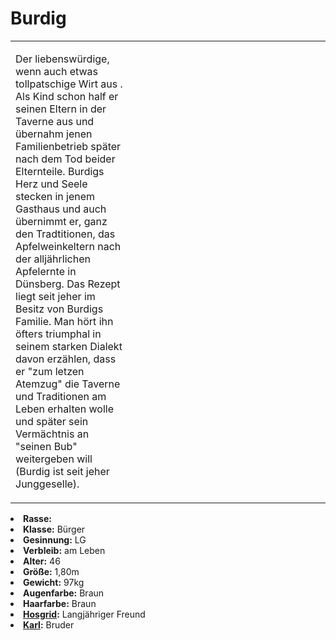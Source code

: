 # Burdig

<primary-label ref="npc"/>

<secondary-label ref="faergria"/>

<secondary-label ref="thaugrien"/>

<secondary-label ref="justicia"/>

<table>
<tr><td>
<p>
Der liebenswürdige, wenn auch etwas tollpatschige Wirt aus <a href="Duensberg-Plateau.md" anchor="d-nsberg"></a>. Als
Kind schon half er seinen Eltern in der Taverne aus und übernahm jenen Familienbetrieb später nach dem Tod beider
Elternteile. Burdigs Herz und Seele stecken in jenem Gasthaus und auch übernimmt er, ganz den Tradtitionen, das
Apfelweinkeltern nach der alljährlichen Apfelernte in Dünsberg. Das Rezept liegt seit jeher im Besitz von Burdigs
Familie. Man hört ihn öfters triumphal in seinem starken Dialekt davon erzählen, dass er "zum letzen Atemzug" die
Taverne und Traditionen am Leben erhalten wolle und später sein Vermächtnis an "seinen Bub" weitergeben will (Burdig ist
seit jeher Junggeselle).
</p>

</td><td width="300">
<!-- Edit here -->
<img src="burdig.png" alt="" />
</td></tr>
</table>

<procedure title="Allgemeine Informationen">
<list columns="3">
<li><b>Rasse:</b> <a href="Folks.md" anchor="menschen"></a></li>
<li><b>Klasse:</b> Bürger</li>
<li><b>Gesinnung:</b> LG</li>
<li><b>Verbleib:</b> am Leben</li>
</list>
</procedure>

<procedure title="Aussehen">
<list columns="3">
<li><b>Alter:</b> 46</li>
<li><b>Größe:</b> 1,80m</li>
<li><b>Gewicht:</b> 97kg</li>
<li><b>Augenfarbe:</b> Braun</li>
<li><b>Haarfarbe:</b> Braun</li>
</list>
</procedure>

<procedure title="Beziehungen">
<list columns="3">
<li><b><a href="Hosgrid.md">Hosgrid</a>:</b> Langjähriger Freund</li>
<li><b><a href="Karl.md">Karl</a>:</b> Bruder</li>
</list>
</procedure>

<!--
## Notizen

- **Ziele:** 
- **Geheimnisse:** 
-->